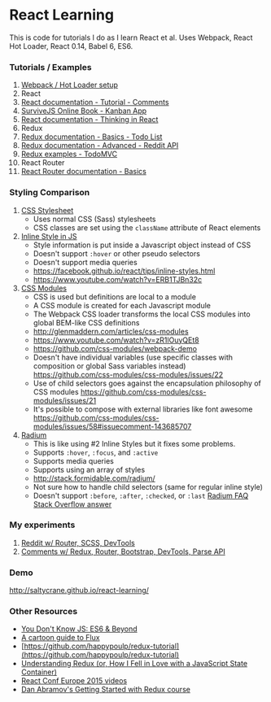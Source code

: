 # React Learning

This is code for tutorials I do as I learn React et al. Uses Webpack, React Hot Loader, React 0.14, Babel 6, ES6.

### Tutorials / Examples

1. [Webpack / Hot Loader setup](/1.0-webpack-react-hot-loader)
2. React
  1. [React documentation - Tutorial - Comments](/2.1-react-tutorial-comments)
  2. [SurviveJS Online Book - Kanban App](/2.2-survivejs-kanban)
  3. [React documentation - Thinking in React](/2.3-thinking-in-react)
3. Redux
  1. [Redux documentation - Basics - Todo List](/3.1-redux-basics-todo)
  2. [Redux documentation - Advanced - Reddit API](/3.2-redux-advanced-reddit)
  3. [Redux examples - TodoMVC](/3.3-redux-todomvc)
4. React Router
  1. [React Router documentation - Basics](/4.1-react-router-basics)

### Styling Comparison

1. [CSS Stylesheet](/5.1-contacts-css)
   - Uses normal CSS (Sass) stylesheets
   - CSS classes are set using the `className` attribute of React elements
2. [Inline Style in JS](/5.2-contacts-inline-style)
   - Style information is put inside a Javascript object instead of CSS
   - Doesn't support `:hover` or other pseudo selectors
   - Doesn't support media queries
   - https://facebook.github.io/react/tips/inline-styles.html
   - https://www.youtube.com/watch?v=ERB1TJBn32c
3. [CSS Modules](/5.3-contacts-css-modules)
   - CSS is used but definitions are local to a module
   - A CSS module is created for each Javascript module
   - The Webpack CSS loader transforms the local CSS modules into global BEM-like CSS definitions
   - http://glenmaddern.com/articles/css-modules
   - https://www.youtube.com/watch?v=zR1lOuyQEt8
   - https://github.com/css-modules/webpack-demo
   - Doesn't have individual variables
     (use specific classes with composition or global Sass variables instead)
     https://github.com/css-modules/css-modules/issues/22 
   - Use of child selectors goes against the encapsulation philosophy of CSS modules
     https://github.com/css-modules/css-modules/issues/21
   - It's possible to compose with external libraries like font awesome
     https://github.com/css-modules/css-modules/issues/58#issuecomment-143685707 
4. [Radium](/5.4-contacts-radium)
   - This is like using #2 Inline Styles but it fixes some problems.
   - Supports `:hover`, `:focus`, and `:active`
   - Supports media queries
   - Supports using an array of styles
   - http://stack.formidable.com/radium/
   - Not sure how to handle child selectors (same for regular inline style)
   - Doesn't support `:before`, `:after`, `:checked`, or `:last`
     [Radium FAQ](https://github.com/FormidableLabs/radium/tree/master/docs/faq#how-do-i-use-pseudo-selectors-like-checked-last-before-or-after)
     [Stack Overflow answer](http://stackoverflow.com/questions/28269669/css-pseudo-elements-in-react)


### My experiments

1. [Reddit w/ Router, SCSS, DevTools](/9.1-mash)
2. [Comments w/ Redux, Router, Bootstrap, DevTools, Parse API](/9.2-my-comments)

### Demo

http://saltycrane.github.io/react-learning/

### Other Resources

 - [You Don't Know JS: ES6 & Beyond](https://github.com/getify/You-Dont-Know-JS/tree/master/es6%20%26%20beyond)
 - [A cartoon guide to Flux](https://code-cartoons.com/a-cartoon-guide-to-flux-6157355ab207#.1suzo07zg)
 - [https://github.com/happypoulp/redux-tutorial](https://github.com/happypoulp/redux-tutorial)
 - [Understanding Redux (or, How I Fell in Love with a JavaScript State Container)](http://www.youhavetolearncomputers.com/blog/2015/9/15/a-conceptual-overview-of-redux-or-how-i-fell-in-love-with-a-javascript-state-container)
 - [React Conf Europe 2015 videos](https://www.youtube.com/channel/UCorlLn2oZfgOJ-FUcF2eZ1A/playlists)
 - [Dan Abramov's Getting Started with Redux course](https://egghead.io/series/getting-started-with-redux)
